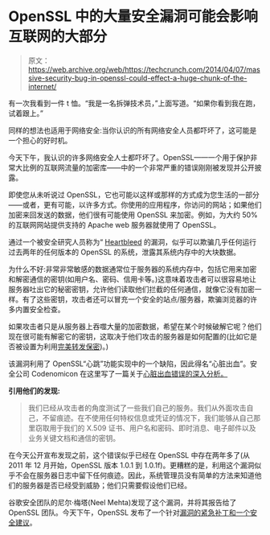 # OpenSSL 中的大量安全漏洞可能会影响互联网的大部分

> 原文：<https://web.archive.org/web/https://techcrunch.com/2014/04/07/massive-security-bug-in-openssl-could-effect-a-huge-chunk-of-the-internet/>

有一次我看到一件 t 恤。“我是一名拆弹技术员，”上面写道。“如果你看到我在跑，试着跟上。”

同样的想法也适用于网络安全:当你认识的所有网络安全人员都吓坏了，这可能是一个担心的好时机。

今天下午，我认识的许多网络安全人士都吓坏了。OpenSSL——一个用于保护非常大比例的互联网流量的加密库——中的一个非常严重的错误刚刚被发现并公开披露。

即使您从未听说过 OpenSSL，它也可能以这样或那样的方式成为您生活的一部分——或者，更有可能，以许多方式。你使用的应用程序，你访问的网站；如果他们加密来回发送的数据，他们很有可能使用 OpenSSL 来加密。例如，为大约 50%的互联网网站提供支持的 Apache web 服务器就使用了 OpenSSL。

通过一个被安全研究人员称为“ [Heartbleed](https://web.archive.org/web/20230402051610/http://heartbleed.com/) 的漏洞，似乎可以欺骗几乎任何运行过去两年的任何版本的 OpenSSL 的系统，泄露其系统内存中的大块数据。

为什么不好:非常非常敏感的数据通常位于服务器的系统内存中，包括它用来加密和解密通信的密钥(如用户名、密码、信用卡等。)这意味着攻击者可以很容易地让服务器吐出它的秘密密钥，允许他们读取他们拦截的任何通信，就像它没有加密一样。有了这些密钥，攻击者还可以冒充一个安全的站点/服务器，欺骗浏览器的许多内置安全检查。

如果攻击者只是从服务器上吞噬大量的加密数据，希望在某个时候破解它呢？他们现在很可能有解密它的密钥，这取决于他们攻击的服务器是如何配置的(比如它是否被设置为利用[完美转发保密](https://web.archive.org/web/20230402051610/http://en.wikipedia.org/wiki/Forward_secrecy#Perfect_Forward_Secrecy))。)

该漏洞利用了 OpenSSL“心跳”功能实现中的一个缺陷，因此得名“心脏出血”。安全公司 Codenomicon 在这里写了一篇关于[心脏出血错误的深入分析。](https://web.archive.org/web/20230402051610/http://heartbleed.com/)

**引用他们的发现:**

> 我们已经从攻击者的角度测试了一些我们自己的服务。我们从外面攻击自己，不留痕迹。在不使用任何特权信息或凭证的情况下，我们能够从自己那里窃取用于我们的 X.509 证书、用户名和密码、即时消息、电子邮件以及业务关键文档和通信的密钥。

在今天公开宣布发现之前，这个错误似乎已经在 OpenSSL 中存在两年多了(从 2011 年 12 月开始，OpenSSL 版本 1.0.1 到 1.0.1f)。更糟糕的是，利用这个漏洞似乎不会在服务器日志中留下任何痕迹。因此，系统管理员没有简单的方法来知道他们的服务器是否已经受到威胁；他们只需要假设他们已经。

谷歌安全团队的尼尔·梅塔(Neel Mehta)发现了这个漏洞，并将其报告给了 OpenSSL 团队。今天下午，OpenSSL 发布了一个针对[漏洞的紧急补丁和一个安全建议](https://web.archive.org/web/20230402051610/https://www.openssl.org/news/secadv_20140407.txt)。